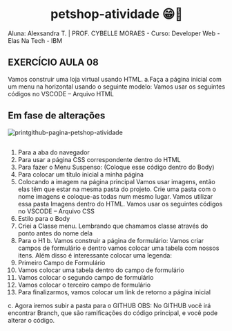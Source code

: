 ## <h1 align="center">petshop-atividade 😁👋</h1>

Aluna: Alexsandra T. |
PROF. CYBELLE MORAES - Curso: Developer Web - Elas Na Tech - IBM 

## EXERCÍCIO AULA 08

Vamos construir uma loja virtual usando HTML.
a.Faça a página inicial com um menu na horizontal usando o seguinte modelo:
Vamos usar os seguintes códigos no VSCODE – Arquivo HTML
## Em fase de alterações 
![printgithub-pagina-petshop-atividade](https://github.com/alexsabrasil/atividade-petshop/assets/113733583/c5378a62-a008-4c29-9396-6faeef9bab5a)
##
1. Para a aba do navegador
2. Para usar a página CSS correspondente dentro do HTML
3. Para fazer o Menu Suspenso: (Coloque esse código dentro do Body)
4. Para colocar um título inicial a minha página
5. Colocando a imagem na página principal
Vamos usar imagens, então elas têm que estar na mesma pasta do projeto. Crie uma pasta com o nome imagens e coloque-as todas num mesmo lugar. Vamos utilizar essa pasta Imagens dentro do HTML. Vamos usar os seguintes códigos no VSCODE – Arquivo CSS
1. Estilo para o Body
2. Criei a Classe menu. Lembrando que chamamos classe através do ponto antes do nome dela
3. Para o H1
b. Vamos construir a página de formulário:
Vamos criar campos de formulário e dentro vamos colocar uma tabela com nossos itens. Além disso é interessante colocar uma legenda:
1. Primeiro Campo de Formulário
2. Vamos colocar uma tabela dentro do campo de formulário
3. Vamos colocar o segundo campo de formulário
4. Vamos colocar o terceiro campo de formulário
5. Para finalizarmos, vamos colocar um link de retorno a página inicial

c. Agora iremos subir a pasta para o GITHUB
OBS: No GITHUB você irá encontrar Branch, que são ramificações do código principal, e você pode alterar o código.


